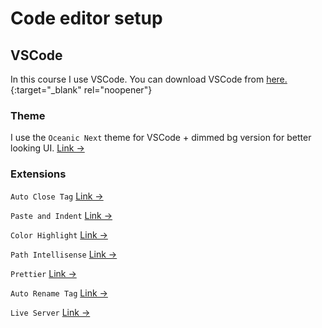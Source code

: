 # Code editor setup

## VSCode

In this course I use VSCode. You can download VSCode from [here.](https://code.visualstudio.com/){:target="_blank" rel="noopener"}

### Theme
I use the `Oceanic Next` theme for VSCode + dimmed bg version for better looking UI. [Link &rarr;](https://marketplace.visualstudio.com/items?itemName=naumovs.theme-oceanicnext)

### Extensions

`Auto Close Tag` [Link &rarr;](https://marketplace.visualstudio.com/items?itemName=formulahendry.auto-close-tag)

`Paste and Indent` [Link &rarr;](https://marketplace.visualstudio.com/items?itemName=Rubymaniac.vscode-paste-and-indent)

`Color Highlight` [Link &rarr;](https://marketplace.visualstudio.com/items?itemName=naumovs.color-highlight&ssr=false#review-details)

`Path Intellisense` [Link &rarr;](https://marketplace.visualstudio.com/items?itemName=christian-kohler.path-intellisense)

`Prettier` [Link &rarr;](https://marketplace.visualstudio.com/items?itemName=esbenp.prettier-vscode)

`Auto Rename Tag` [Link &rarr;](https://marketplace.visualstudio.com/items?itemName=formulahendry.auto-rename-tag)

`Live Server` [Link &rarr;](https://marketplace.visualstudio.com/items?itemName=ritwickdey.LiveServer)